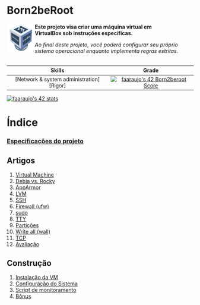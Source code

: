 # Born2beRoot

[<img align="left" src="./dcs/image7.png" width="15%"/>](https://faleite.github.io/born2beroot)

**Este projeto visa criar uma máquina virtual em\
VirtualBox sob instruções específicas.**

*Ao final deste projeto, você poderá configurar seu próprio\
sistema operacional enquanto implementa regras estritas.*
<br>
<br>

 Skills | Grade |
:------:|:-----:|
[Network & system administration] [Rigor] | [![faaraujo's 42 Born2beroot Score](https://badge42.vercel.app/api/v2/clgrr2va0002108jo3cc5foww/project/3116292)](https://github.com/JaeSeoKim/badge42)

[![faaraujo's 42 stats](https://badge42.vercel.app/api/v2/clgrr2va0002108jo3cc5foww/stats?cursusId=21&coalitionId=112)](https://github.com/JaeSeoKim/badge42)
<!-- ### *Access to the [interactive map](https://faleite.github.io/born2beroot).* -->
<!-- [<img align="center" src="./dcs/map.png" width="100%"/>](https://faleite.github.io/born2beroot) -->

# Índice
### [Especificações do projeto](https://github.com/faleite/42born2beroot/blob/main/dcs/000_subject.md)

## Artigos
1. [Virtual Machine](https://github.com/faleite/42born2beroot/blob/main/dcs/100_vm.md)
2. [Debia vs. Rocky](https://github.com/faleite/42born2beroot/blob/main/dcs/101_debian_rocky.md)
3. [AppArmor](https://github.com/faleite/42born2beroot/blob/main/dcs/102_apparmor.md)
4. [LVM](https://github.com/faleite/42born2beroot/blob/main/dcs/103_LVM.md)
5. [SSH](https://github.com/faleite/42born2beroot/blob/main/dcs/104_SSH.md)
6. [Firewall (ufw)](https://github.com/faleite/42born2beroot/blob/main/dcs/105_firewall.md)
7. [sudo](https://github.com/faleite/42born2beroot/blob/main/dcs/106_sudo.md)
8. [TTY](https://github.com/faleite/42born2beroot/blob/main/dcs/107_TTY.md)
9. [Partições](https://github.com/faleite/42born2beroot/blob/main/dcs/108_particoes.md)
10. [Write all (wall)](https://github.com/faleite/42born2beroot/blob/main/dcs/110_wall.md)
11. [TCP](https://github.com/faleite/42born2beroot/blob/main/dcs/111_TCP.md)
12. [Avaliação](https://github.com/faleite/42born2beroot/blob/main/dcs/113_avaliacao.md)

## Construção
1. [Instalação da VM](https://github.com/faleite/42born2beroot/blob/main/dcs/200_vm_install.md)
2. [Configuração do Sistema](https://github.com/faleite/42born2beroot/blob/main/dcs/201_config.md)
3. [Script de monitoramento](https://github.com/faleite/42born2beroot/blob/main/dcs/202_script.md)
3. [Bônus](https://github.com/faleite/42born2beroot/blob/main/dcs/203_bonus.md)